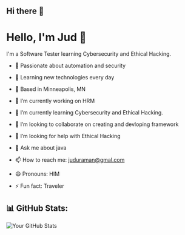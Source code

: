 ## Hi there 👋


# Hello, I'm Jud 👋

I'm a Software Tester learning Cybersecurity and Ethical Hacking.  
- 🔹 Passionate about automation and security  
- 🔹 Learning new technologies every day  
- 🔹 Based in Minneapolis, MN  



- 🔭 I’m currently working on HRM
- 🌱 I’m currently learning Cybersecurity and Ethical Hacking.  
- 👯 I’m looking to collaborate on creating and devloping framework
- 🤔 I’m looking for help with Ethical Hacking
- 💬 Ask me about java
- 📫 How to reach me: juduraman@gmal.com
- 😄 Pronouns: HIM
- ⚡ Fun fact: Traveler


## 📊 GitHub Stats:
![Your GitHub Stats](https://github-readme-stats.vercel.app/api?username=your-username&show_icons=true&theme=dark)

